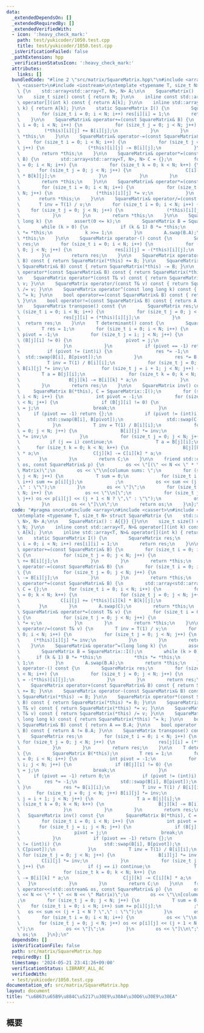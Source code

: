 ```yaml
---
data:
  _extendedDependsOn: []
  _extendedRequiredBy: []
  _extendedVerifiedWith:
  - icon: ':heavy_check_mark:'
    path: test/yukicoder/1050.test.cpp
    title: test/yukicoder/1050.test.cpp
  _isVerificationFailed: false
  _pathExtension: hpp
  _verificationStatusIcon: ':heavy_check_mark:'
  attributes:
    links: []
  bundledCode: "#line 2 \"src/matrix/SquareMatrix.hpp\"\n#include <array>\n#include\
    \ <cassert>\n#include <iostream>\n\ntemplate <typename T, size_t N> struct SquareMatrix\
    \ {\n    std::array<std::array<T, N>, N> A;\n\n    SquareMatrix() : A{{}} {}\n\
    \n    size_t size() const { return N; }\n\n    inline const std::array<T, N>&\
    \ operator[](int k) const { return A[k]; }\n\n    inline std::array<T, N>& operator[](int\
    \ k) { return A[k]; }\n\n    static SquareMatrix I() {\n        SquareMatrix res;\n\
    \        for (size_t i = 0; i < N; i++) res[i][i] = 1;\n        return res;\n\
    \    }\n\n    SquareMatrix& operator+=(const SquareMatrix& B) {\n        for (size_t\
    \ i = 0; i < N; i++) {\n            for (size_t j = 0; j < N; j++) {\n       \
    \         (*this)[i][j] += B[i][j];\n            }\n        }\n        return\
    \ *this;\n    }\n\n    SquareMatrix& operator-=(const SquareMatrix& B) {\n   \
    \     for (size_t i = 0; i < N; i++) {\n            for (size_t j = 0; j < N;\
    \ j++) {\n                (*this)[i][j] -= B[i][j];\n            }\n        }\n\
    \        return *this;\n    }\n\n    SquareMatrix& operator*=(const SquareMatrix&\
    \ B) {\n        std::array<std::array<T, N>, N> C = {};\n        for (size_t i\
    \ = 0; i < N; i++) {\n            for (size_t k = 0; k < N; k++) {\n         \
    \       for (size_t j = 0; j < N; j++) {\n                    C[i][j] += (*this)[i][k]\
    \ * B[k][j];\n                }\n            }\n        }\n        A.swap(C);\n\
    \        return *this;\n    }\n\n    SquareMatrix& operator*=(const T& v) {\n\
    \        for (size_t i = 0; i < N; i++) {\n            for (size_t j = 0; j <\
    \ N; j++) {\n                (*this)[i][j] *= v;\n            }\n        }\n \
    \       return *this;\n    }\n\n    SquareMatrix& operator/=(const T& v) {\n \
    \       T inv = T(1) / v;\n        for (size_t i = 0; i < N; i++) {\n        \
    \    for (size_t j = 0; j < N; j++) {\n                (*this)[i][j] *= inv;\n\
    \            }\n        }\n        return *this;\n    }\n\n    SquareMatrix& operator^=(long\
    \ long k) {\n        assert(0 <= k);\n        SquareMatrix B = SquareMatrix::I();\n\
    \        while (k > 0) {\n            if (k & 1) B *= *this;\n            *this\
    \ *= *this;\n            k >>= 1;\n        }\n        A.swap(B.A);\n        return\
    \ *this;\n    }\n\n    SquareMatrix operator-() const {\n        SquareMatrix\
    \ res;\n        for (size_t i = 0; i < N; i++) {\n            for (size_t j =\
    \ 0; j < N; j++) {\n                res[i][j] = -(*this)[i][j];\n            }\n\
    \        }\n        return res;\n    }\n\n    SquareMatrix operator+(const SquareMatrix&\
    \ B) const { return SquareMatrix(*this) += B; }\n\n    SquareMatrix operator-(const\
    \ SquareMatrix& B) const { return SquareMatrix(*this) -= B; }\n\n    SquareMatrix\
    \ operator*(const SquareMatrix& B) const { return SquareMatrix(*this) *= B; }\n\
    \n    SquareMatrix operator*(const T& v) const { return SquareMatrix(*this) *=\
    \ v; }\n\n    SquareMatrix operator/(const T& v) const { return SquareMatrix(*this)\
    \ /= v; }\n\n    SquareMatrix operator^(const long long k) const { return SquareMatrix(*this)\
    \ ^= k; }\n\n    bool operator==(const SquareMatrix& B) const { return A == B.A;\
    \ }\n\n    bool operator!=(const SquareMatrix& B) const { return A != B.A; }\n\
    \n    SquareMatrix transpose() const {\n        SquareMatrix res;\n        for\
    \ (size_t i = 0; i < N; i++) {\n            for (size_t j = 0; j < N; j++) {\n\
    \                res[j][i] = (*this)[i][j];\n            }\n        }\n      \
    \  return res;\n    }\n\n    T determinant() const {\n        SquareMatrix B(*this);\n\
    \        T res = 1;\n        for (size_t i = 0; i < N; i++) {\n            int\
    \ pivot = -1;\n            for (size_t j = i; j < N; j++) {\n                if\
    \ (B[j][i] != 0) {\n                    pivot = j;\n                    break;\n\
    \                }\n            }\n            if (pivot == -1) return 0;\n  \
    \          if (pivot != (int)i) {\n                res *= -1;\n              \
    \  std::swap(B[i], B[pivot]);\n            }\n            res *= B[i][i];\n  \
    \          T inv = T(1) / B[i][i];\n            for (size_t j = 0; j < N; j++)\
    \ B[i][j] *= inv;\n            for (size_t j = i + 1; j < N; j++) {\n        \
    \        T a = B[j][i];\n                for (size_t k = 0; k < N; k++) {\n  \
    \                  B[j][k] -= B[i][k] * a;\n                }\n            }\n\
    \        }\n        return res;\n    }\n\n    SquareMatrix inv() const {\n   \
    \     SquareMatrix B(*this), C = SquareMatrix::I();\n        for (size_t i = 0;\
    \ i < N; i++) {\n            int pivot = -1;\n            for (size_t j = i; j\
    \ < N; j++) {\n                if (B[j][i] != 0) {\n                    pivot\
    \ = j;\n                    break;\n                }\n            }\n       \
    \     if (pivot == -1) return {};\n            if (pivot != (int)i) {\n      \
    \          std::swap(B[i], B[pivot]);\n                std::swap(C[i], C[pivot]);\n\
    \            }\n            T inv = T(1) / B[i][i];\n            for (size_t j\
    \ = 0; j < N; j++) {\n                B[i][j] *= inv;\n                C[i][j]\
    \ *= inv;\n            }\n            for (size_t j = 0; j < N; j++) {\n     \
    \           if (j == i) continue;\n                T a = B[j][i];\n          \
    \      for (size_t k = 0; k < N; k++) {\n                    B[j][k] -= B[i][k]\
    \ * a;\n                    C[j][k] -= C[i][k] * a;\n                }\n     \
    \       }\n        }\n        return C;\n    }\n\n    friend std::ostream& operator<<(std::ostream&\
    \ os, const SquareMatrix& p) {\n        os << \"[(\" << N << \" * \" << N << \"\
    \ Matrix)\";\n        os << \"\\n[columun sums: \";\n        for (size_t j = 0;\
    \ j < N; j++) {\n            T sum = 0;\n            for (size_t i = 0; i < N;\
    \ i++) sum += p[i][j];\n            ;\n            os << sum << (j + 1 < N ? \"\
    ,\" : \"\");\n        }\n        os << \"]\";\n        for (size_t i = 0; i <\
    \ N; i++) {\n            os << \"\\n[\";\n            for (size_t j = 0; j < N;\
    \ j++) os << p[i][j] << (j + 1 < N ? \",\" : \"\");\n            os << \"]\";\n\
    \        }\n        os << \"]\\n\";\n        return os;\n    }\n};\n"
  code: "#pragma once\n#include <array>\n#include <cassert>\n#include <iostream>\n\
    \ntemplate <typename T, size_t N> struct SquareMatrix {\n    std::array<std::array<T,\
    \ N>, N> A;\n\n    SquareMatrix() : A{{}} {}\n\n    size_t size() const { return\
    \ N; }\n\n    inline const std::array<T, N>& operator[](int k) const { return\
    \ A[k]; }\n\n    inline std::array<T, N>& operator[](int k) { return A[k]; }\n\
    \n    static SquareMatrix I() {\n        SquareMatrix res;\n        for (size_t\
    \ i = 0; i < N; i++) res[i][i] = 1;\n        return res;\n    }\n\n    SquareMatrix&\
    \ operator+=(const SquareMatrix& B) {\n        for (size_t i = 0; i < N; i++)\
    \ {\n            for (size_t j = 0; j < N; j++) {\n                (*this)[i][j]\
    \ += B[i][j];\n            }\n        }\n        return *this;\n    }\n\n    SquareMatrix&\
    \ operator-=(const SquareMatrix& B) {\n        for (size_t i = 0; i < N; i++)\
    \ {\n            for (size_t j = 0; j < N; j++) {\n                (*this)[i][j]\
    \ -= B[i][j];\n            }\n        }\n        return *this;\n    }\n\n    SquareMatrix&\
    \ operator*=(const SquareMatrix& B) {\n        std::array<std::array<T, N>, N>\
    \ C = {};\n        for (size_t i = 0; i < N; i++) {\n            for (size_t k\
    \ = 0; k < N; k++) {\n                for (size_t j = 0; j < N; j++) {\n     \
    \               C[i][j] += (*this)[i][k] * B[k][j];\n                }\n     \
    \       }\n        }\n        A.swap(C);\n        return *this;\n    }\n\n   \
    \ SquareMatrix& operator*=(const T& v) {\n        for (size_t i = 0; i < N; i++)\
    \ {\n            for (size_t j = 0; j < N; j++) {\n                (*this)[i][j]\
    \ *= v;\n            }\n        }\n        return *this;\n    }\n\n    SquareMatrix&\
    \ operator/=(const T& v) {\n        T inv = T(1) / v;\n        for (size_t i =\
    \ 0; i < N; i++) {\n            for (size_t j = 0; j < N; j++) {\n           \
    \     (*this)[i][j] *= inv;\n            }\n        }\n        return *this;\n\
    \    }\n\n    SquareMatrix& operator^=(long long k) {\n        assert(0 <= k);\n\
    \        SquareMatrix B = SquareMatrix::I();\n        while (k > 0) {\n      \
    \      if (k & 1) B *= *this;\n            *this *= *this;\n            k >>=\
    \ 1;\n        }\n        A.swap(B.A);\n        return *this;\n    }\n\n    SquareMatrix\
    \ operator-() const {\n        SquareMatrix res;\n        for (size_t i = 0; i\
    \ < N; i++) {\n            for (size_t j = 0; j < N; j++) {\n                res[i][j]\
    \ = -(*this)[i][j];\n            }\n        }\n        return res;\n    }\n\n\
    \    SquareMatrix operator+(const SquareMatrix& B) const { return SquareMatrix(*this)\
    \ += B; }\n\n    SquareMatrix operator-(const SquareMatrix& B) const { return\
    \ SquareMatrix(*this) -= B; }\n\n    SquareMatrix operator*(const SquareMatrix&\
    \ B) const { return SquareMatrix(*this) *= B; }\n\n    SquareMatrix operator*(const\
    \ T& v) const { return SquareMatrix(*this) *= v; }\n\n    SquareMatrix operator/(const\
    \ T& v) const { return SquareMatrix(*this) /= v; }\n\n    SquareMatrix operator^(const\
    \ long long k) const { return SquareMatrix(*this) ^= k; }\n\n    bool operator==(const\
    \ SquareMatrix& B) const { return A == B.A; }\n\n    bool operator!=(const SquareMatrix&\
    \ B) const { return A != B.A; }\n\n    SquareMatrix transpose() const {\n    \
    \    SquareMatrix res;\n        for (size_t i = 0; i < N; i++) {\n           \
    \ for (size_t j = 0; j < N; j++) {\n                res[j][i] = (*this)[i][j];\n\
    \            }\n        }\n        return res;\n    }\n\n    T determinant() const\
    \ {\n        SquareMatrix B(*this);\n        T res = 1;\n        for (size_t i\
    \ = 0; i < N; i++) {\n            int pivot = -1;\n            for (size_t j =\
    \ i; j < N; j++) {\n                if (B[j][i] != 0) {\n                    pivot\
    \ = j;\n                    break;\n                }\n            }\n       \
    \     if (pivot == -1) return 0;\n            if (pivot != (int)i) {\n       \
    \         res *= -1;\n                std::swap(B[i], B[pivot]);\n           \
    \ }\n            res *= B[i][i];\n            T inv = T(1) / B[i][i];\n      \
    \      for (size_t j = 0; j < N; j++) B[i][j] *= inv;\n            for (size_t\
    \ j = i + 1; j < N; j++) {\n                T a = B[j][i];\n                for\
    \ (size_t k = 0; k < N; k++) {\n                    B[j][k] -= B[i][k] * a;\n\
    \                }\n            }\n        }\n        return res;\n    }\n\n \
    \   SquareMatrix inv() const {\n        SquareMatrix B(*this), C = SquareMatrix::I();\n\
    \        for (size_t i = 0; i < N; i++) {\n            int pivot = -1;\n     \
    \       for (size_t j = i; j < N; j++) {\n                if (B[j][i] != 0) {\n\
    \                    pivot = j;\n                    break;\n                }\n\
    \            }\n            if (pivot == -1) return {};\n            if (pivot\
    \ != (int)i) {\n                std::swap(B[i], B[pivot]);\n                std::swap(C[i],\
    \ C[pivot]);\n            }\n            T inv = T(1) / B[i][i];\n           \
    \ for (size_t j = 0; j < N; j++) {\n                B[i][j] *= inv;\n        \
    \        C[i][j] *= inv;\n            }\n            for (size_t j = 0; j < N;\
    \ j++) {\n                if (j == i) continue;\n                T a = B[j][i];\n\
    \                for (size_t k = 0; k < N; k++) {\n                    B[j][k]\
    \ -= B[i][k] * a;\n                    C[j][k] -= C[i][k] * a;\n             \
    \   }\n            }\n        }\n        return C;\n    }\n\n    friend std::ostream&\
    \ operator<<(std::ostream& os, const SquareMatrix& p) {\n        os << \"[(\"\
    \ << N << \" * \" << N << \" Matrix)\";\n        os << \"\\n[columun sums: \"\
    ;\n        for (size_t j = 0; j < N; j++) {\n            T sum = 0;\n        \
    \    for (size_t i = 0; i < N; i++) sum += p[i][j];\n            ;\n         \
    \   os << sum << (j + 1 < N ? \",\" : \"\");\n        }\n        os << \"]\";\n\
    \        for (size_t i = 0; i < N; i++) {\n            os << \"\\n[\";\n     \
    \       for (size_t j = 0; j < N; j++) os << p[i][j] << (j + 1 < N ? \",\" : \"\
    \");\n            os << \"]\";\n        }\n        os << \"]\\n\";\n        return\
    \ os;\n    }\n};\n"
  dependsOn: []
  isVerificationFile: false
  path: src/matrix/SquareMatrix.hpp
  requiredBy: []
  timestamp: '2024-05-21 23:41:26+09:00'
  verificationStatus: LIBRARY_ALL_AC
  verifiedWith:
  - test/yukicoder/1050.test.cpp
documentation_of: src/matrix/SquareMatrix.hpp
layout: document
title: "\u6B63\u65B9\u884C\u5217\u30E9\u30A4\u30D6\u30E9\u30EA"
---
```


## 概要
